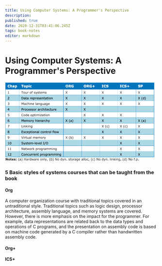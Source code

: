 ```yaml
---
title: Using Computer Systems: A Programmer's Perspective
description: 
published: true
date: 2020-12-31T03:41:06.245Z
tags: book-notes
editor: markdown
---
```


# Using Computer Systems: A Programmer's Perspective
![csapp_courses.png](/csapp_courses.png)

### 5 Basic styles of systems courses that can be taught from the book
#### Org 
A computer organization course with traditional topics covered in an untraditional style. Traditional topics such as logic design, processor architecture, assembly language, and memory systems are covered. However, there is more emphasis on the impact for the programmer. For example, data representations are related back to the data types and operations of C programs, and the presentation on assembly code is based on machine code generated by a C compiler rather than handwritten assembly code.
#### Org+ 
#### ICS+
